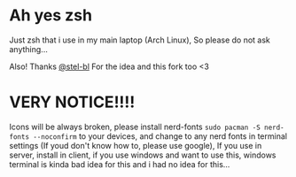 # Ah yes zsh

Just zsh that i use in my main laptop (Arch Linux), So please do not ask anything...

Also! Thanks [@stel-bl](https://github.com/stel-bl) For the idea and this fork too <3

# VERY NOTICE!!!!

Icons will be always broken, please install nerd-fonts ```sudo pacman -S nerd-fonts --noconfirm``` to your devices, and change to any nerd fonts in terminal settings (If youd don't know how to, please use google), If you use in server, install in client, if you use windows and want to use this, windows terminal is kinda bad idea for this and i had no idea for this...
